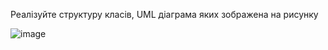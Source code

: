 Реалізуйте структуру класів, UML діаграма яких зображена на рисунку

![image](https://github.com/krenevych/design-patterns-java/blob/main/Java/lab01_UML/task_2_2/img/image.jpg)